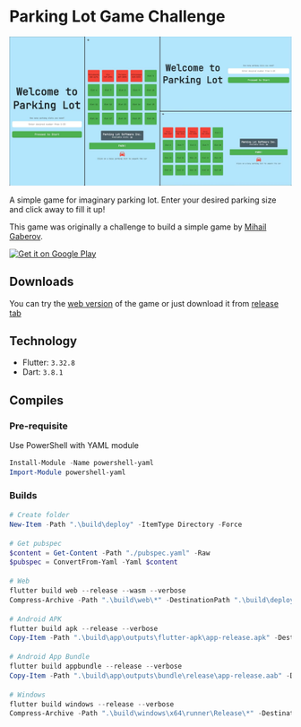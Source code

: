# Parking Lot Game Challenge

![Parking Lot Game](https://raw.githubusercontent.com/saifymatteo/parking_lot_game/master/github/assets/main.jpg)

A simple game for imaginary parking lot. Enter your desired parking size and click away to fill it up!

This game was originally a challenge to build a simple game by [Mihail Gaberov](https://www.freecodecamp.org/news/parking-lot-challenge-solved-in-javascript/).

<a href='https://play.google.com/store/apps/details?id=com.saifymatteo.parking_lot_game&pcampaignid=pcampaignidMKT-Other-global-all-co-prtnr-py-PartBadge-Mar2515-1'><img alt='Get it on Google Play' src='https://play.google.com/intl/en_us/badges/static/images/badges/en_badge_web_generic.png' width=300/></a>

## Downloads

You can try the [web version](https://parking.game.saifulmashuri.com/) of the game or just download it from [release tab](https://github.com/saifymatteo/parking_lot_game/releases/latest)

## Technology

- Flutter: `3.32.8`
- Dart: `3.8.1`

## Compiles

### Pre-requisite

Use PowerShell with YAML module

```PowerShell
Install-Module -Name powershell-yaml
Import-Module powershell-yaml
```

### Builds

```PowerShell
# Create folder
New-Item -Path ".\build\deploy" -ItemType Directory -Force

# Get pubspec
$content = Get-Content -Path "./pubspec.yaml" -Raw
$pubspec = ConvertFrom-Yaml -Yaml $content

# Web
flutter build web --release --wasm --verbose
Compress-Archive -Path ".\build\web\*" -DestinationPath ".\build\deploy\Parking-Lot-Game-v$($pubspec.version)-Web.zip" -Force

# Android APK
flutter build apk --release --verbose
Copy-Item -Path ".\build\app\outputs\flutter-apk\app-release.apk" -Destination ".\build\deploy\Parking-Lot-Game-v$($pubspec.version)-Android.apk" -Force -Recurse

# Android App Bundle
flutter build appbundle --release --verbose
Copy-Item -Path ".\build\app\outputs\bundle\release\app-release.aab" -Destination ".\build\deploy\Parking-Lot-Game-v$($pubspec.version)-Android.aab" -Force -Recurse

# Windows
flutter build windows --release --verbose
Compress-Archive -Path ".\build\windows\x64\runner\Release\*" -DestinationPath ".\build\deploy\Parking-Lot-Game-v$($pubspec.version)-Windows.zip" -Force
```
